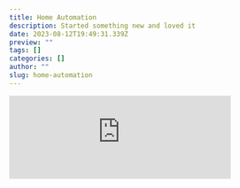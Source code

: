 ```yaml
---
title: Home Automation
description: Started something new and loved it
date: 2023-08-12T19:49:31.339Z
preview: ""
tags: []
categories: []
author: ""
slug: home-automation
---
```

<iframe src="https://mastodontech.de/@larnius/110459484658303129/embed" class="mastodon-embed" style="max-width: 100%; border: 0" width="400" allowfullscreen="allowfullscreen"></iframe><script src="https://mastodontech.de/embed.js" async="async"></script>



